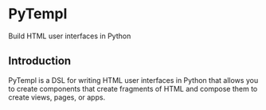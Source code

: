 # PyTempl

Build HTML user interfaces in Python

## Introduction

PyTempl is a DSL for writing HTML user interfaces in Python that allows you to create components that create fragments of HTML and compose them to create views, pages, or apps.